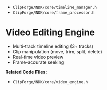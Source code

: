 - `ClipForge/NDK/core/timeline_manager.h`
- `ClipForge/NDK/core/frame_processor.h`
# Video Editing Engine

- Multi-track timeline editing (3+ tracks)
- Clip manipulation (move, trim, split, delete)
- Real-time video preview
- Frame-accurate seeking

**Related Code Files:**
- `ClipForge/NDK/core/video_engine.h`
